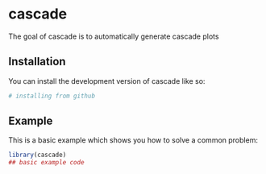 
# cascade

<!-- badges: start -->
<!-- badges: end -->

The goal of cascade is to automatically generate cascade plots

## Installation

You can install the development version of cascade like so:

``` r
# installing from github

```

## Example

This is a basic example which shows you how to solve a common problem:

``` r
library(cascade)
## basic example code
```

